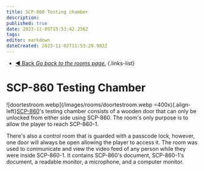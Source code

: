 ```yaml
---
title: SCP-860 Testing chamber
description: 
published: true
date: 2023-11-05T15:53:42.256Z
tags: 
editor: markdown
dateCreated: 2023-11-02T11:53:29.982Z
---
```


- [:arrow_backward: Back *Go back to the rooms page.*](/en/game/rooms#zones)
{.links-list}
# SCP-860 Testing Chamber
![doortestroom.webp](/images/rooms/doortestroom.webp =400x){.align-left}[SCP-860](/en/game/items/scp-860)'s testing chamber consists of a wooden door that can only be unlocked from either side using SCP-860. The room's only purpose is to allow the player to reach SCP-860-1.

There's also a control room that is guarded with a passcode lock, however, one door will always be open allowing the player to access it. The room was used to communicate and view the video feed of any person while they were inside SCP-860-1. It contains SCP-860's document, SCP-860-1's document, a readable monitor, a microphone, and a computer monitor.